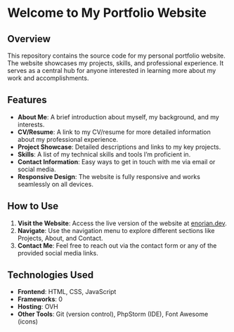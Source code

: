 # Welcome to My Portfolio Website

## Overview
This repository contains the source code for my personal portfolio website. The website showcases my projects, skills, and professional experience. It serves as a central hub for anyone interested in learning more about my work and accomplishments.

## Features
- **About Me**: A brief introduction about myself, my background, and my interests.
- **CV/Resume**: A link to my CV/resume for more detailed information about my professional experience.
- **Project Showcase**: Detailed descriptions and links to my key projects.
- **Skills**: A list of my technical skills and tools I’m proficient in.
- **Contact Information**: Easy ways to get in touch with me via email or social media.
- **Responsive Design**: The website is fully responsive and works seamlessly on all devices.

## How to Use
1. **Visit the Website**: Access the live version of the website at [enorian.dev](https://enorian.dev).
2. **Navigate**: Use the navigation menu to explore different sections like Projects, About, and Contact.
3. **Contact Me**: Feel free to reach out via the contact form or any of the provided social media links.

## Technologies Used
- **Frontend**: HTML, CSS, JavaScript
- **Frameworks**: 0
- **Hosting**: OVH
- **Other Tools**: Git (version control), PhpStorm (IDE), Font Awesome (icons)
